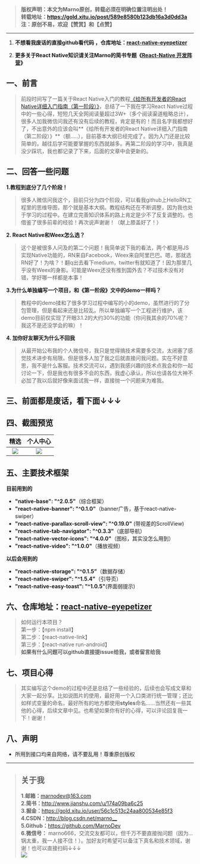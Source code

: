 >**版权声明：本文为Marno原创，转载必须在明确位置注明出处！**</br>**转载地址：<https://gold.xitu.io/post/589e8580b123db16a3d0dd3a>**</br>**注：原创不易，欢迎【赞赏】和【点赞】**

******

1. **不想看我废话的直接github看代码 ，仓库地址：[react-native-eyepetizer](https://github.com/MarnoDev/react-native-eyepetizer)**

2. **更多关于React Native知识请关注Marno的简书专题《[React-Native 开发阵营](http://www.jianshu.com/collection/b4ce1d706d1f)》**

## 一、前言
> 前段时间写了一篇关于React Native入门的教程[《给所有开发者的React Native详细入门指南（第一阶段）》](http://www.jianshu.com/p/fa0874be0827)，总结了一下我在学习React Native过程中的一些心得，短短几天全网阅读量超过3W+（多个阅读渠道粗略总计），很多人加我微信问我还有没有后续的教程，肯定是有的！而且名字我都想好了，不出意外的应该会叫**《给所有开发者的React Native详细入门指南（第二阶段）》**（额.....），目前基本大纲已经完成了。因为入门还是比较简单的，越往后学可能要掌握的东西就越多。再第二阶段的学习中，我真是没少踩坑，我也都记录了下来，后面的文章中会更新的。

## 二、回答一些问题
**1.教程到底分了几个阶段！**
> 很多人微信问我这个，目前只分为四个阶段，可以看我github上HelloRN工程里的思维导图，那个就是基本大纲。教程结构还在不断调整，因为我也处于学习的过程中。在建立完善知识体系的路上肯定是少不了反复调整的。也借鉴了很多前辈的经验！再次说声谢谢！（献上膝盖好了！）

**2. React Native和Weex怎么选？**
> 这个是被很多人问及的第二个问题！我简单说下我的看法，两个都是用JS实现Native功能的，RN来自Facebook，Weex来自阿里巴巴。嗯，那就选RN好了！为啥？！翻q出去看下medium，twitter有就知道了！因为那里几乎没有Weex的身影。可能是Weex还没有推到国外去？不过技术没有对错，学好哪一样都是本事！

**3.为什么单独编写一个项目，和《第一阶段》文中的demo一样吗？**
> 教程中的demo揉和了很多学习过程中编写的小的demo，虽然进行的了分包管理，但是看起来还是比较乱。所以单独编写一个工程进行维护，该demo目前仅实现了开眼3.1.2的大约30%的功能（你问我其余的70%呢？我这不是还没学会的嘛）！

**4. 加你好友聊天为什么不回我**
> 从最开始公布我的个人微信号，我只是觉得搞技术需要多交流，太闭塞了感觉技术进步有局限。但是很多人加了我之后就直接问我问题。实在不好意思，我不是什么客服。技术交流可以，遇到我感兴趣的技术点我会和你一起讨论一下，但是我也有很多不会的东西，我虚心承认，所以也请各位大神不必加了我以后就好像来面试我一样，直接抛一个问题来为难我。

## 三、前面都是废话，看下面↓↓↓


## 四、截图预览

|精选|个人中心|
|:--:|:--:|
|![](http://upload-images.jianshu.io/upload_images/960283-583c7792d46cc6ab.gif?imageMogr2/auto-orient/strip)|![](http://upload-images.jianshu.io/upload_images/960283-36ece9d8eef26323.gif?imageMogr2/auto-orient/strip)|

## 五、主要技术框架
**目前用到的**
- **"native-base": "^2.0.5"**（综合框架）
- **"react-native-banner": "^0.1.0"**（banner广告，基于react-native-swiper）
- **"react-native-parallax-scroll-view": "^0.19.0"** (带视差的ScrollView)
- **"react-native-tab-navigator": "^0.3.3"**（底部导航）
- **"react-native-vector-icons": "^4.0.0"**（图标，其实没怎么用到）
- **"react-native-video": "^1.0.0"**（播放视频）

**以后会用到的**
- **"react-native-storage": "^0.1.5"**（数据存储）
- **"react-native-swiper": "^1.5.4"**（引导页）
- **"react-native-easy-toast": "^1.0.5"**(界面弱提示)

## 六、仓库地址：[react-native-eyepetizer](https://github.com/MarnoDev/react-native-eyepetizer)
> 如何运行本项目？</br>第一步：【npm install】</br>第二步：【react-native-link】</br>第三步：【react-native run-android】</br>**如果有什么问题可以github直接提issue给我，或者留言给我**

## 七、项目心得
> 其实编写这个demo的过程中还是总结了一些经验的，后续也会写成文章和大家一起分享。比如说图片的使用，最好用一个入口类进行统一管理；还比如样式变量的命名，最好所有的地方都使用**styles**命名......当然还有一些其他的心得，后续文章中见。也希望如果你有好的心得，可以评论回复我一下！谢谢！

## 八、声明
-  所用到接口均来自网络，请不要乱用！尊重原创版权

******
>## 关于我
> **1.邮箱：**<marnodev@163.com></br>**2.简书：**<http://www.jianshu.com/u/174a09ba6c25></br>**3.掘金：**<https://gold.xitu.io/user/56c1c513c24aa800534e85f3></br>**4.CSDN：**<http://blog.csdn.net/marno__></br>**5.Github：**<https://github.com/MarnoDev></br> **6.微信号：** marno666，交流交友都可以，但千万不要直接抛问题（因为...锅太重，我一人接不住！）。加好友时希望可以备注下真名和技术领域，谢谢！也可以直接扫码↓↓↓</br>
>![](http://upload-images.jianshu.io/upload_images/960283-e0c4fc1db35593f6.png?imageMogr2/auto-orient/strip%7CimageView2/2/w/1080/q/50)